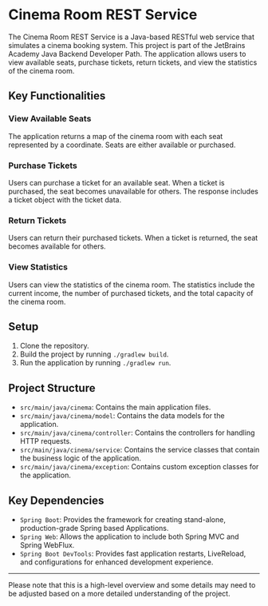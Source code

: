 # Cinema Room REST Service

The Cinema Room REST Service is a Java-based RESTful web service that simulates a cinema booking system. This project is part of the JetBrains Academy Java Backend Developer Path. The application allows users to view available seats, purchase tickets, return tickets, and view the statistics of the cinema room.

## Key Functionalities

### View Available Seats

The application returns a map of the cinema room with each seat represented by a coordinate. Seats are either available or purchased.

### Purchase Tickets

Users can purchase a ticket for an available seat. When a ticket is purchased, the seat becomes unavailable for others. The response includes a ticket object with the ticket data.

### Return Tickets

Users can return their purchased tickets. When a ticket is returned, the seat becomes available for others.

### View Statistics

Users can view the statistics of the cinema room. The statistics include the current income, the number of purchased tickets, and the total capacity of the cinema room.

## Setup

1. Clone the repository.
2. Build the project by running `./gradlew build`.
3. Run the application by running `./gradlew run`.

## Project Structure

- `src/main/java/cinema`: Contains the main application files.
- `src/main/java/cinema/model`: Contains the data models for the application.
- `src/main/java/cinema/controller`: Contains the controllers for handling HTTP requests.
- `src/main/java/cinema/service`: Contains the service classes that contain the business logic of the application.
- `src/main/java/cinema/exception`: Contains custom exception classes for the application.

## Key Dependencies

- `Spring Boot`: Provides the framework for creating stand-alone, production-grade Spring based Applications.
- `Spring Web`: Allows the application to include both Spring MVC and Spring WebFlux.
- `Spring Boot DevTools`: Provides fast application restarts, LiveReload, and configurations for enhanced development experience.

---

Please note that this is a high-level overview and some details may need to be adjusted based on a more detailed understanding of the project.
